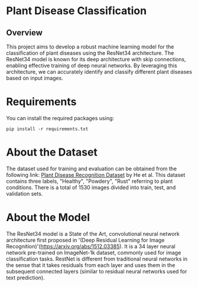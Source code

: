 # Plant Disease Classification

## Overview

This project aims to develop a robust machine learning model for the classification of plant diseases using the ResNet34 architecture. 
The ResNet34 model is known for its deep architecture with skip connections, enabling effective training of deep neural networks. 
By leveraging this architecture, we can accurately identify and classify different plant diseases based on input images.

# Requirements

You can install the required packages using:

```
pip install -r requirements.txt
```

# About the Dataset

The dataset used for training and evaluation can be obtained from the following link: [Plant Disease Recognition Dataset](https://www.kaggle.com/datasets/rashikrahmanpritom/plant-disease-recognition-dataset/data) by He et al. 
This dataset contains three labels, "Healthy", "Powdery", "Rust" referring to plant conditions. There is a total of 1530 images divided into train, test, and validation sets.

# About the Model

The ResNet34 model is a State of the Art, convolutional neural network architecture first proposed in '(Deep Residual Learning for Image Recognition)'(https://arxiv.org/abs/1512.03385).
It is a 34 layer neural network pre-trained on ImageNet-1k dataset, commonly used for image classification tasks. 
RestNet is different from traditional neural networks in the sense that it takes residuals from each layer and uses them in the subsequent connected layers (similar to residual neural networks used for text prediction).
